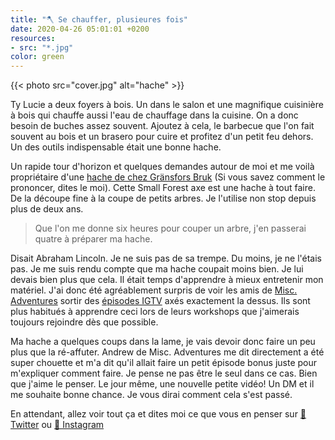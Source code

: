 ```yaml
---
title: "🪓 Se chauffer, plusieures fois"
date: 2020-04-26 05:01:01 +0200
resources:
- src: "*.jpg"
color: green
---
```


{{< photo src="cover.jpg" alt="hache" >}}

Ty Lucie a deux foyers à bois. Un dans le salon et une magnifique cuisinière à bois qui chauffe aussi l'eau de chauffage dans la cuisine. On a donc besoin de buches assez souvent. Ajoutez à cela, le barbecue que l'on fait souvent au bois et un brasero pour cuire et profitez d'un petit feu dehors. Un des outils indispensable était une bonne hache. 

Un rapide tour d'horizon et quelques demandes autour de moi et me voilà propriétaire d'une [hache de chez Gränsfors Bruk](https://www.gransforsbruk.com/en/product/gransfors-small-forest-axe/) (Si vous savez comment le prononcer, dites le moi). Cette Small Forest axe est une hache à tout faire. De la découpe fine à la coupe de petits arbres. Je l'utilise non stop depuis plus de deux ans. 

> Que l'on me donne six heures pour couper un arbre, j'en passerai quatre à préparer ma hache.

Disait Abraham Lincoln. Je ne suis pas de sa trempe. Du moins, je ne l'étais pas. Je me suis rendu compte que ma hache coupait moins bien. Je lui devais bien plus que cela. Il était temps d'apprendre à mieux entretenir mon matériel. J'ai donc été agréablement surpris de voir les amis de [Misc. Adventures](https://miscellaneousadventures.co.uk) sortir des [épisodes IGTV](https://www.instagram.com/misc_adventures/channel/) axés exactement la dessus. Ils sont plus habitués à apprendre ceci lors de leurs workshops que j'aimerais toujours rejoindre dès que possible.

Ma hache a quelques coups dans la lame, je vais devoir donc faire un peu plus que la ré-affuter. Andrew de Misc. Adventures me dit directement a été super chouette et m'a dit qu'il allait faire un petit épisode bonus juste pour m'expliquer comment faire. Je pense ne pas être le seul dans ce cas. Bien que j'aime le penser. Le jour même, une nouvelle petite vidéo! Un DM et il me souhaite bonne chance. Je vous dirai comment cela s'est passé.

En attendant, allez voir tout ça et dites moi ce que vous en penser sur [🐥 Twitter](https://twitter.com/yann_ck) ou [📸 Instagram](https://instagram.com/vadrouilles.co)
